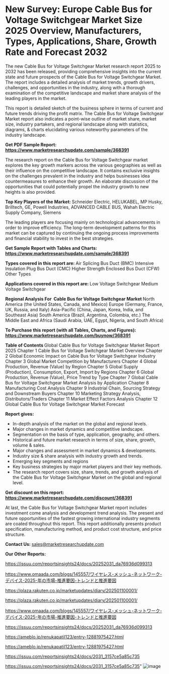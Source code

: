 # New Survey: Europe Cable Bus for Voltage Switchgear Market Size 2025 Overview, Manufacturers, Types, Applications, Share, Growth Rate and Forecast 2032

The new Cable Bus for Voltage Switchgear Market research report 2025 to 2032 has been released, providing comprehensive insights into the current state and future prospects of the Cable Bus for Voltage Switchgear Market. The report includes a detailed analysis of market trends, growth drivers, challenges, and opportunities in the industry, along with a thorough examination of the competitive landscape and market share analysis of the leading players in the market.

This report is detailed sketch of the business sphere in terms of current and future trends driving the profit matrix. The Cable Bus for Voltage Switchgear Market report also indicates a point-wise outline of market share, market size, industry partakers, and regional landscape along with statistics, diagrams, &amp; charts elucidating various noteworthy parameters of the industry landscape.

<strong><b>Get PDF Sample Report: <a href=https://www.marketresearchupdate.com/sample/368391>https://www.marketresearchupdate.com/sample/368391</a></b></strong>

The research report on the Cable Bus for Voltage Switchgear market explores the key growth markers across the various geographies as well as their influence on the competitive landscape. It contains exclusive insights on the challenges prevalent in the industry and helps businesses idea countermeasures to enhance their growth. An elaborate discussion of the opportunities that could potentially propel the industry growth to new heights is also provided.

<strong><b>Top Key Players of the Market:
</b></strong>Schneider Electric, HELUKABEL, MP Husky, Brilltech, GE, Powell Industries, ADVANCED CABLE BUS, Wahah Electric Supply Company, Siemens<strong><b>
</b></strong>

The leading players are focusing mainly on technological advancements in order to improve efficiency. The long-term development patterns for this market can be captured by continuing the ongoing process improvements and financial stability to invest in the best strategies.

<strong><b>Get Sample Report with Tables and Charts: <a href=https://www.marketresearchupdate.com/sample/368391>https://www.marketresearchupdate.com/sample/368391</a></b></strong>

<strong><b>Types covered in this report are:
</b></strong>Air Splicing Bus Duct (BMC)
Intensive Insulation Plug Bus Duct (CMC)
Higher Strength Enclosed Bus Duct (CFW)
Other Types<strong><b>
</b></strong>

<strong><b>Applications covered in this report are:
</b></strong>Low Voltage Switchgear
Medium Voltage Switchgear<strong><b>
</b></strong>

<strong><b>Regional Analysis For  Cable Bus for Voltage Switchgear Market</b></strong><strong><b>
</b></strong>North America (the United States, Canada, and Mexico)
Europe (Germany, France, UK, Russia, and Italy)
Asia-Pacific (China, Japan, Korea, India, and Southeast Asia)
South America (Brazil, Argentina, Colombia, etc.)
The Middle East and Africa (Saudi Arabia, UAE, Egypt, Nigeria, and South Africa)

<strong><b>To Purchase this report (with all Tables, Charts, and Figures): <a href=https://www.marketresearchupdate.com/buynow/368391>https://www.marketresearchupdate.com/buynow/368391</a></b></strong>

<strong><b>Table of Contents</b></strong><strong><b>
</b></strong>Global Cable Bus for Voltage Switchgear Market Report 2025
Chapter 1 Cable Bus for Voltage Switchgear Market Overview
Chapter 2 Global Economic Impact on Cable Bus for Voltage Switchgear Industry
Chapter 3 Global Market Competition by Manufacturers
Chapter 4 Global Production, Revenue (Value) by Region
Chapter 5 Global Supply (Production), Consumption, Export, Import by Regions
Chapter 6 Global Production, Revenue (Value), Price Trend by Type
Chapter 7 Global Cable Bus for Voltage Switchgear Market Analysis by Application
Chapter 8 Manufacturing Cost Analysis
Chapter 9 Industrial Chain, Sourcing Strategy and Downstream Buyers
Chapter 10 Marketing Strategy Analysis, Distributors/Traders
Chapter 11 Market Effect Factors Analysis
Chapter 12 Global Cable Bus for Voltage Switchgear Market Forecast

<strong><b>Report gives:</b></strong>

- In-depth analysis of the market on the global and regional levels.
- Major changes in market dynamics and competitive landscape.
- Segmentation on the basis of type, application, geography, and others.
- Historical and future market research in terms of size, share, growth, volume &amp; sales.
- Major changes and assessment in market dynamics &amp; developments.
- Industry size &amp; share analysis with industry growth and trends.
- Emerging key segments and regions
- Key business strategies by major market players and their key methods.
- The research report covers size, share, trends, and growth analysis of the Cable Bus for Voltage Switchgear Market on the global and regional level.

<strong><b>Get discount on this report: <a href=https://www.marketresearchupdate.com/discount/368391>https://www.marketresearchupdate.com/discount/368391</a></b></strong>

At last, the Cable Bus for Voltage Switchgear Market report includes investment come analysis and development trend analysis. The present and future opportunities of the fastest growing international industry segments are coated throughout this report. This report additionally presents product specification, manufacturing method, and product cost structure, and price structure.

<strong><b>Contact Us:
</b></strong>sales@marketresearchupdate.com

<strong>Our Other Reports:</strong>

<a href=https://issuu.com/reportsinsights24/docs/20252031_da76936d099313>https://issuu.com/reportsinsights24/docs/20252031_da76936d099313</a>

<a href=https://www.omaada.com/blogs/145557/ワイヤレス-メッシュ-ネットワーク-デバイス-2025-年の市場-推進要因-トレンドと推進要因>https://www.omaada.com/blogs/145557/ワイヤレス-メッシュ-ネットワーク-デバイス-2025-年の市場-推進要因-トレンドと推進要因</a>

<a href=https://plaza.rakuten.co.jp/marketupdates/diary/202501100001/>https://plaza.rakuten.co.jp/marketupdates/diary/202501100001/</a>

<a href=https://plaza.rakuten.co.jp/marketupdates/diary/202501100001/>https://plaza.rakuten.co.jp/marketupdates/diary/202501100001/</a>

<a href=https://www.omaada.com/blogs/145557/ワイヤレス-メッシュ-ネットワーク-デバイス-2025-年の市場-推進要因-トレンドと推進要因>https://www.omaada.com/blogs/145557/ワイヤレス-メッシュ-ネットワーク-デバイス-2025-年の市場-推進要因-トレンドと推進要因</a>

<a href=https://issuu.com/reportsinsights24/docs/20252031_da76936d099313>https://issuu.com/reportsinsights24/docs/20252031_da76936d099313</a>

<a href=https://ameblo.jp/renukapatil123/entry-12881975427.html>https://ameblo.jp/renukapatil123/entry-12881975427.html</a>

<a href=https://ameblo.jp/renukapatil123/entry-12881975427.html>https://ameblo.jp/renukapatil123/entry-12881975427.html</a>

<a href=https://issuu.com/reportsinsights24/docs/2031_3157ce5a85c735>https://issuu.com/reportsinsights24/docs/2031_3157ce5a85c735</a>

<a href=https://issuu.com/reportsinsights24/docs/2031_3157ce5a85c735>https://issuu.com/reportsinsights24/docs/2031_3157ce5a85c735</a>"
![image](https://github.com/user-attachments/assets/561c2409-61dd-46d7-9d11-4d67142171bb)
